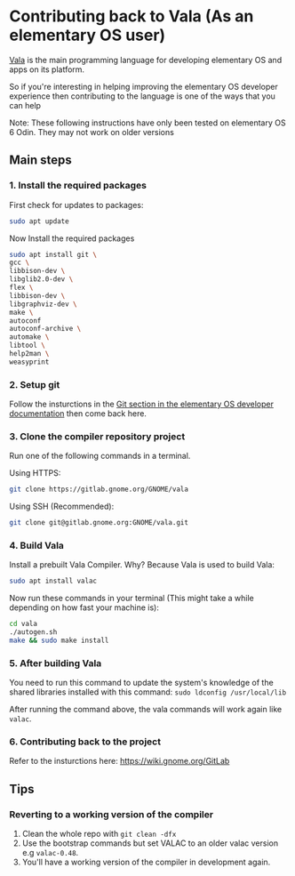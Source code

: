 # Contributing back to Vala (As an elementary OS user)

[Vala](https://wiki.gnome.org/Projects/Vala/) is the main programming language for developing elementary OS and apps on its platform. 

So if you're interesting in helping improving the elementary OS developer experience then contributing to the language is one of the ways that you can help

Note: These following instructions have only been tested on elementary OS 6 Odin. They may not work on older versions

## Main steps

### 1. Install the required packages

First check for updates to packages:
```bash
sudo apt update
```

Now Install the required packages 
```bash
sudo apt install git \
gcc \
libbison-dev \
libglib2.0-dev \
flex \
libbison-dev \
libgraphviz-dev \
make \
autoconf
autoconf-archive \
automake \
libtool \
help2man \
weasyprint
```
### 2. Setup git

Follow the insturctions in the [Git section in the elementary OS developer documentation](https://docs.elementary.io/develop/writing-apps/the-basic-setup#git) then come back here.

### 3. Clone the compiler repository project
Run one of the following commands in a terminal.

Using HTTPS:
```bash
git clone https://gitlab.gnome.org/GNOME/vala
```

Using SSH (Recommended):
```bash
git clone git@gitlab.gnome.org:GNOME/vala.git
```

### 4. Build Vala
Install a prebuilt Vala Compiler. Why? Because Vala is used to build Vala:
```bash	
sudo apt install valac
```

Now run these commands in your terminal (This might take a while depending on how fast your machine is):

```bash
cd vala
./autogen.sh
make && sudo make install
```

### 5. After building Vala

You need to run this command to update the system's knowledge of the shared libraries installed with this command:
`sudo ldconfig /usr/local/lib`

After running the command above, the vala commands will work again like `valac`.

### 6. Contributing back to the project
Refer to the insturctions here: https://wiki.gnome.org/GitLab

## Tips

### Reverting to a working version of the compiler
1. Clean the whole repo with `git clean -dfx`
2. Use the bootstrap commands but set VALAC to an older valac version e.g `valac-0.48`.
3. You'll have a working version of the compiler in development again.
